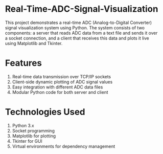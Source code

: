 # Real-Time-ADC-Signal-Visualization
This project demonstrates a real-time ADC (Analog-to-Digital Converter) signal visualization system using Python. The system consists of two components: a server that reads ADC data from a text file and sends it over a socket connection, and a client that receives this data and plots it live using Matplotlib and Tkinter.

# Features
1. Real-time data transmission over TCP/IP sockets
2. Client-side dynamic plotting of ADC signal values
3. Easy integration with different ADC data files
4. Modular Python code for both server and client

# Technologies Used
1. Python 3.x
2. Socket programming
3. Matplotlib for plotting
4. Tkinter for GUI
5. Virtual environments for dependency management
